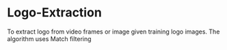 # Logo-Extraction
To extract logo from video frames or image given training logo images. The algorithm uses Match filtering
